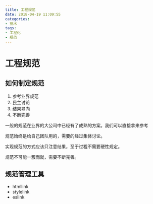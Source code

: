 ```yaml
---
title: 工程规范
date: 2018-04-19 11:09:55
categories: 
- 技术
tags: 
- 工程化
- 规范
---
```


# 工程规范

## 如何制定规范

1. 参考业界规范
2. 民主讨论
3. 结果导向
4. 不断完善

一般的规范在业界的大公司中已经有了成熟的方案。我们可以直接拿来参考

规范始终是给自己团队用的，需要的经过集体讨论。

实现规范的方式应该只注意结果，至于过程不需要硬性规定。

规范不可能一簇而就，需要不断完善。

## 规范管理工具

- htmllink
- stylelink
- eslink